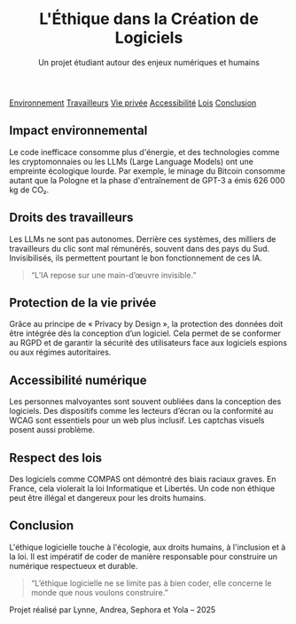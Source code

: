 <!DOCTYPE html>
<html lang="fr">
<head>
  <meta charset="UTF-8">
  <meta name="viewport" content="width=device-width, initial-scale=1.0">
  <title>L'éthique dans la création de logiciels</title>
</head>
<body>
  <header>
    <h1>L'Éthique dans la Création de Logiciels</h1>
    <p>Un projet étudiant autour des enjeux numériques et humains</p>
  </header>

  <nav>
    <a href="#environnement">Environnement</a>
    <a href="#travailleurs">Travailleurs</a>
    <a href="#vie-privee">Vie privée</a>
    <a href="#accessibilite">Accessibilité</a>
    <a href="#lois">Lois</a>
    <a href="#conclusion">Conclusion</a>
  </nav>

  <section id="environnement">
    <h2>Impact environnemental</h2>
    <p>Le code inefficace consomme plus d'énergie, et des technologies comme les cryptomonnaies ou les LLMs (Large Language Models) ont une empreinte écologique lourde. Par exemple, le minage du Bitcoin consomme autant que la Pologne et la phase d'entraînement de GPT-3 a émis 626 000 kg de CO₂.</p>
  </section>

  <section id="travailleurs">
    <h2>Droits des travailleurs</h2>
    <p>Les LLMs ne sont pas autonomes. Derrière ces systèmes, des milliers de travailleurs du clic sont mal rémunérés, souvent dans des pays du Sud. Invisibilisés, ils permettent pourtant le bon fonctionnement de ces IA.</p>
    <blockquote>“L’IA repose sur une main-d’œuvre invisible.”</blockquote>
  </section>

  <section id="vie-privee">
    <h2>Protection de la vie privée</h2>
    <p>Grâce au principe de « Privacy by Design », la protection des données doit être intégrée dès la conception d’un logiciel. Cela permet de se conformer au RGPD et de garantir la sécurité des utilisateurs face aux logiciels espions ou aux régimes autoritaires.</p>
  </section>

  <section id="accessibilite">
    <h2>Accessibilité numérique</h2>
    <p>Les personnes malvoyantes sont souvent oubliées dans la conception des logiciels. Des dispositifs comme les lecteurs d’écran ou la conformité au WCAG sont essentiels pour un web plus inclusif. Les captchas visuels posent aussi problème.</p>
  </section>

  <section id="lois">
    <h2>Respect des lois</h2>
    <p>Des logiciels comme COMPAS ont démontré des biais raciaux graves. En France, cela violerait la loi Informatique et Libertés. Un code non éthique peut être illégal et dangereux pour les droits humains.</p>
  </section>

  <section id="conclusion">
    <h2>Conclusion</h2>
    <p>L'éthique logicielle touche à l'écologie, aux droits humains, à l'inclusion et à la loi. Il est impératif de coder de manière responsable pour construire un numérique respectueux et durable.</p>
    <blockquote>“L’éthique logicielle ne se limite pas à bien coder, elle concerne le monde que nous voulons construire.”</blockquote>
  </section>

  <footer>
    <p>Projet réalisé par Lynne, Andrea, Sephora et Yola – 2025</p>
  </footer>
</body>
</html>
